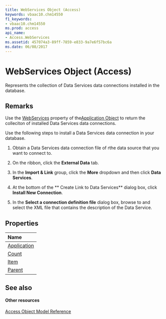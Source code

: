 ```yaml
---
title: WebServices Object (Access)
keywords: vbaac10.chm14550
f1_keywords:
- vbaac10.chm14550
ms.prod: access
api_name:
- Access.WebServices
ms.assetid: 457074a3-89ff-7859-e833-9a7e6f57bc6a
ms.date: 06/08/2017
---
```



# WebServices Object (Access)

Represents the collection of Data Services data connections installed in the database.


## Remarks

Use the [WebServices](application-webservices-property-access.md) property of the[Application Object](application-object-access.md) to return the colleciton of installed Data Services data connections.

Use the following steps to install a Data Services data connection in your database.


1. Obtain a Data Services data connection file of rthe data source that you want to connect to.
    
2. On the ribbon, click the  **External Data** tab.
    
3. In the  **Import &amp; Link** group, click the **More** dropdown and then click **Data Services**.
    
4. At the bottom of the ** Create Link to Data Services** dialog box, click **Install New Connection**.
    
5. In the  **Select a connection definition file** dialog box, browse to and select the XML file that contains the description of the Data Service.
    

## Properties



|**Name**|
|:-----|
|[Application](webservices-application-property-access.md)|
|[Count](webservices-count-property-access.md)|
|[Item](webservices-item-property-access.md)|
|[Parent](webservices-parent-property-access.md)|

## See also


#### Other resources


[Access Object Model Reference](http://msdn.microsoft.com/library/2de134a4-6c5c-d2a3-8377-f4dd973ba650%28Office.15%29.aspx)
